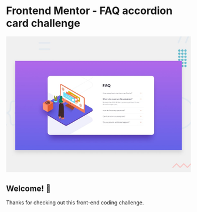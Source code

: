 # Frontend Mentor - FAQ accordion card challenge

![Design preview for the FAQ accordion card coding challenge](./design/desktop-preview.jpg)

## Welcome! 👋

Thanks for checking out this front-end coding challenge.

